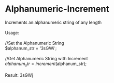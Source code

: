 # Alphanumeric-Increment
Increments an alphanumeric string of any length
<br><br>
Usage: 
<br><br>
//Set the Alphanumeric String
<br>
$alphanum_str = '3sGWi';
<br><br>
//Get Alphanumeric String with Increment
<br>
$alphanum_str = increment($alphanum_str);
<br><br>
Result: 3sGWj
